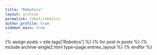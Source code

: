 ```yaml
---
title: "Robotics"
layout: archive
permalink: robot/robotics
author_profile: true
sidebar_main: true
---
```



{% assign posts = site.tags['Robotics'] %}
{% for post in posts %} {% include archive-single2.html type=page.entries_layout %} {% endfor %}